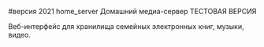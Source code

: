 #версия 2021 home_server
Домашний медиа-сервер
ТЕСТОВАЯ ВЕРСИЯ

Веб-интерфейс для хранилища семейных электронных книг, музыки, видео.
